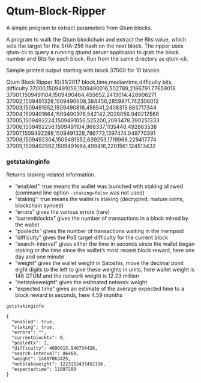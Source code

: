 # Qtum-Block-Ripper
A simple program to extract parameters from Qtum blocks.

A program to walk the Qtum blockchain and extract the Bits value, which sets the target for the SHA-256 hash on the next block.
The ripper uses qtum-cli to query a running qtumd server applicaion to grab the block number and Bits for each block. Run from the same directory as qtum-cli.

Sample printed output starting with block 37000 for 10 blocks:

Qtum Block Ripper 10/31/2017
block,time,mediantime,difficulty bits, difficulty
37000,1509491056,1509490016,502789,2186791.77659018
37001,1509491104,1509490464,455652,2413014.428906271
37002,1509491328,1509490608,384456,2859871.742306012
37003,1509491552,1509490816,456541,2408315.683717344
37004,1509491664,1509490976,542142,2028056.949212568
37005,1509492224,1509491056,525200,2093478.390251333
37006,1509492256,1509491104,968337,1135446.492863538
37007,1509492288,1509491328,786773,1397474.049770391
37008,1509492304,1509491552,639253,1719968.229417774
37009,1509492592,1509491664,499416,2201561.124513432


### getstakinginfo

Returns staking-related information.

* “enabled”: true means the wallet was launched with staking allowed (command line option `-staking=false` was not used)
* “staking”: true means the wallet is staking (decrypted, mature coins, blockchain synced)
* “errors” gives the various errors (rare)
* “currentblocktx” gives the number of transactions in a block mined by the wallet
* “pooledtx” gives the number of transactions waiting in the mempool
* “difficulty” gives the PoS target difficulty for the current block
* “search-interval” gives either the time in seconds since the wallet began staking or the time since the wallet’s most recent block reward, here one day and one minute
* “weight” gives the wallet weight in Satoshis, move the decimal point eight digits to the left to give these weights in units, here wallet weight is 148 QTUM and the network weight is 12.23 million
* “netstakeweight” gives the estimated network weight
* “expected time” gives an estimate of the average expected time to a block reward in seconds, here 4.59 months

```
getstakinginfo

{
  "enabled": true,
  "staking": true,
  "errors": "",
  "currentblocktx": 0,
  "pooledtx": 2,
  "difficulty": 4096615.946734428,
  "search-interval": 86460,
  "weight": 14807063425,
  "netstakeweight": 1223152433452116,
  "expectedtime": 11897280
}
```

